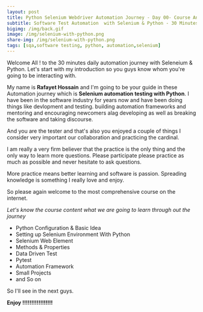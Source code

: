```yaml
---
layout: post
title: Python Selenium Webdriver Automation Journey - Day 00- Course Announcement
subtitle: Software Test Automation  with Selenium & Python - 30 Minutes A Day Challenge
bigimg: /img/back.gif
image: /img/selenium-with-python.png
share-img: /img/selenium-with-python.png
tags: [sqa,software testing, python, automation,selenium]
---
```


Welcome All ! to the 30 minutes daily automation journey with Seleneium & Python. 
Let's start with my introduction so you guys know whom you're going to be interacting with.

My name is **Rafayet Hossain** and I'm going to be your guide in these Automation journey which is **Selenium automation testing with Python**. I have been in the software industry for years now and have been doing things like devlopment and testing.  building automation frameworks and mentoring and encouraging newcomers alag developing as well as breaking the software and taking discourse.

And you are the tester and that's also you enjoyed a couple of things I consider very important our collaboration and practicing the cardinal.


I am really a very firm believer that the practice is the only thing and the only way to learn more questions.
Please participate please practice as much as possible and never hesitate to ask questions.

More practice means better learning and software is passion. Spreading knowledge is something I really love and enjoy.

So please again welcome to the most comprehensive course on the internet.

*Let's know the  course content what we are going to learn through out the journey*
* Python Configuration & Basic Idea
* Setting up Selenium Environment With Python
* Selenium Web Element 
* Methods & Properties
* Data Driven Test
* Pytest
* Automation Framework 
* Small Projects
* and So on

So I'll see in the next guys.

**Enjoy !!!!!!!!!!!!!!!!!**
